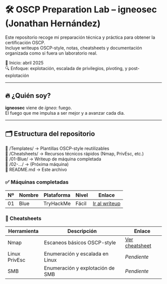 # 🛠️ OSCP Preparation Lab – igneosec (Jonathan Hernández)

Este repositorio recoge mi preparación técnica y práctica para obtener la certificación OSCP.  
Incluye writeups OSCP-style, notas, cheatsheets y documentación organizada como si fuera un laboratorio real.

📅 Inicio: abril 2025  
🔍 Enfoque: explotación, escalada de privilegios, pivoting, y post-explotación 

---

## 🔥 ¿Quién soy?

**igneosec** viene de *ígneo*: fuego.  
El fuego que me impulsa a ser mejor y a avanzar cada dia.

---

## 🗂️ Estructura del repositorio

📁 /Templates/         → Plantillas OSCP-style reutilizables  
📁 /Cheatsheets/       → Recursos técnicos rápidos (Nmap, PrivEsc, etc.)  
📁 /01-Blue/           → Writeup de máquina completada  
📁 /02-.../            → (Próxima máquina)  
📄  README.md          → Este archivo  

### ✅ Máquinas completadas

| Nº | Nombre | Plataforma | Nivel | Enlace           |
|----|--------|------------|-------|------------------|
| 01 | Blue   | TryHackMe  | Fácil | [Ir al writeup](./01-Blue/README.md) |




### 🧰 Cheatsheets

| Herramienta | Descripción                         | Enlace                            |
|-------------|-------------------------------------|-----------------------------------|
| Nmap        | Escaneos básicos OSCP-style         | [Ver cheatsheet](Cheatsheets/Nmap.md)                     |
| Linux PrivEsc | Enumeración y escalada en Linux   | _Pendiente_                       |
| SMB         | Enumeración y explotación de SMB    | _Pendiente_                       |

